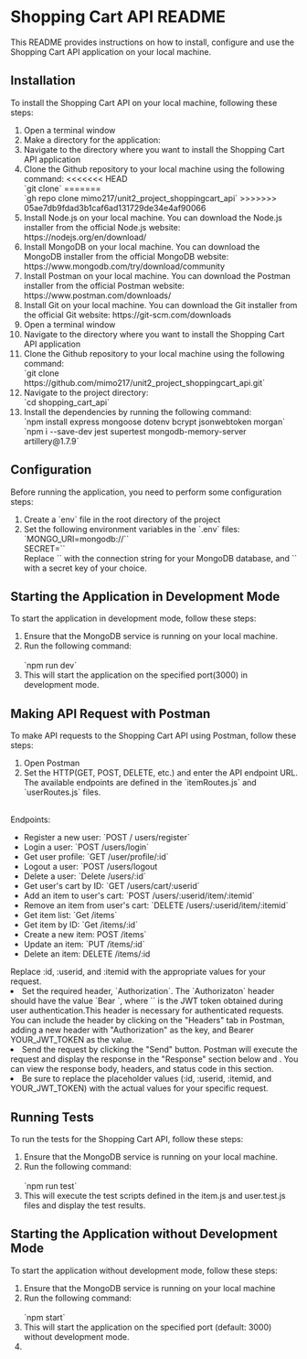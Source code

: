 <h1> Shopping Cart API README </h1>
This README provides instructions on how to install, configure and use the Shopping Cart API application on your local machine.

<h2>Installation</h2>
To install the Shopping Cart API on your local machine, following these steps:
<ol>
    <li>Open a terminal window</li>
    <li>Make a directory for the application:</li>
    <li>Navigate to the directory where you want to install the Shopping Cart API application</li>
    <li>Clone the Github repository to your local machine using the following command:
<<<<<<< HEAD
    <br> `git clone`
=======
    <br> `gh repo clone mimo217/unit2_project_shoppingcart_api`
>>>>>>> 05ae7db9fdad3b1caf6ad131729de34e4af90066
    <li>Install Node.js on your local machine. You can download the Node.js installer from the official Node.js website: https://nodejs.org/en/download/</li>
    <li>Install MongoDB on your local machine. You can download the MongoDB installer from the official MongoDB website: https://www.mongodb.com/try/download/community</li>
    <li>Install Postman on your local machine. You can download the Postman installer from the official Postman website: https://www.postman.com/downloads/</li>
    <li>Install Git on your local machine. You can download the Git installer from the official Git website: https://git-scm.com/downloads</li>
    <li>Open a terminal window</li>
    <li>Navigate to the directory where you want to install the Shopping Cart API application</li>

  <li>Clone the Github repository to your local machine using the following command:
  <br> `git clone https://github.com/mimo217/unit2_project_shoppingcart_api.git`
  </li>
  <li>Navigate to the project directory:
  <br>`cd shopping_cart_api`
  </li>
  <li>Install the dependencies by running the following command:
  <br> `npm install express mongoose dotenv bcrypt jsonwebtoken morgan`
  <br> `npm i --save-dev jest supertest mongodb-memory-server artillery@1.7.9`
  </li>
  </ol>
  <h2>Configuration</h2>
  Before running the application, you need to perform some configuration steps:
  <ol>
  <li>Create a `env` file in the root directory of the project
  </li>
  <li>Set the following environment variables in the `.env` files:
  <br>`MONGO_URI=mongodb://`<your_mongodb_connection_string>`
  <br>SECRET=`<your_secret_key>`
  <br>Replace `<your_mongodb_connection_string>` with the connection string for your MongoDB database, and `<your_secret_key>` with a secret key of your choice.
  </li>
  </ol>

  <h2>Starting the Application in Development Mode</h2>
  To start the application in development mode, follow these steps:
  <ol>
  <li>Ensure that the MongoDB service is running on your local machine.</li>
  <li>Run the following command:</li>
  <br>`npm run dev`
  <li>This will start the application on the specified port(3000) in development mode.</li>
  </ol>

  <h2>Making API Request with Postman</h2>
  To make API requests to the Shopping Cart API using Postman, follow these steps:
  <ol>
  <li>Open Postman</li>
  <li>Set the HTTP(GET, POST, DELETE, etc.) and enter the API endpoint URL. The available endpoints are defined in the `itemRoutes.js` and `userRoutes.js` files.</li>
  </ol>
  <br>Endpoints:
  <ul>

  <li>Register a new user: `POST / users/register`</li>
  <li>Login a user: `POST /users/login`</li>
  <li>Get user profile: `GET /user/profile/:id`</li>
  <li>Logout a user: `POST /users/logout</li>
  <li>Delete a user: `Delete /users/:id`</li>
  <li>Get user's cart by ID: `GET /users/cart/:userid`</li>
  <li>Add an item to user's cart: `POST /users/:userid/item/:itemid`</li>
  <li>Remove an item from user's cart: `DELETE /users/:userid/item/:itemid`</li>
  <li>Get item list: `Get /items`</li>
  <li>Get item by ID: `Get /items/:id`</li>
  <li>Create a new item: POST /items`</li>
  <li>Update an item: `PUT /items/:id`</li>
  <li>Delete an item: DELETE /items/:id</li>
  </ul>
Replace :id, :userid, and :itemid with the appropriate values for your request.

  <li>Set the required header, `Authorization`. The `Authorizaton` header should have the value `Bear <token>`, where `<token>` is the JWT token obtained during user authentication.This header is necessary for authenticated requests. You can include the header by clicking on the "Headers" tab in Postman, adding a new header with "Authorization" as the key, and Bearer YOUR_JWT_TOKEN as the value. </li>
  <li>Send the request by clicking the "Send" button. Postman will execute the request and display the response in the "Response" section below and . You can view the response body, headers, and status code in this section.</li>

  <li>Be sure to replace the placeholder values (:id, :userid, :itemid, and YOUR_JWT_TOKEN) with the actual values for your specific request.</li>
  </ol>

  <h2>Running Tests</h2>
  To run the tests for the Shopping Cart API, follow these steps:
  <ol>
  <li> Ensure that the MongoDB service is running on your local machine.</li>
  <li> Run the following command:</li>
  <br> `npm run test`
  <li>This will execute the test scripts defined in the item.js and user.test.js files and display the test results.</li>
 </ol>

<h2>Starting the Application without Development Mode</h2>
To start the application without development mode, follow these steps:</h2>
<ol>
<li>Ensure that the MongoDB service is running on your local machine</li>
<li>Run the following command:</li>
<br> `npm start`
<li>This will start the application on the specified port (default: 3000) without development mode.<li>
</ol>
